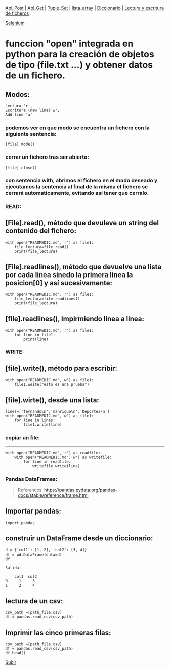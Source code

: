 <a name="top"></a>

[Api_Post](Cheat_Sheet/READMEPOST.md) | [Api_Get](Cheat_Sheet/READMEGET.md)  | [Tuple_Set](Cheat_Sheet/READMETupleSet.md) | [lista_array](Cheat_Sheet/READMELIST.md) | [Diccionario](Cheat_Sheet/READMEDIC.md) | [Lectura y escritura de ficheros](Cheat_Sheet/files.md)


[Selenium](Selenium/README.md)


# funccion "open" integrada en python para la creación de objetos de tipo (file.txt ...) y obtener datos de un fichero.
Modos:
------
	Lectura 'r', 
	Escritura (new line)'w', 
	Add line 'a'

### podemos ver en que modo se encuentra un fichero con la siguiente sentencia:
	[file].mode()

### cerrar un fichero tras ser abierto:
	[file].close()

### con sentencia with, abrimos el fichero en el modo deseado y ejecutamos la sentencia al final de la misma el fichero se cerrará automaticamente, evitando así tener que cerralo.

### READ:
[File].read(), método que devuleve un string del contenido del fichero:
-----------------------------------------------------------------------
	with open("READMEDIC.md",'r') as file1:
  		file_lectura=file.read()
  		print(file_lectura)


[File].readlines(), método que devuelve una lista por cada linea sinedo la primera linea la posicion[0] y así sucesivamente:
----------------------------------------------------------------------------------------------------------------------------
	with open("READMEDIC.md",'r') as file1:
  		file_lectura=file.readlines()
  		print(file_lectura)


[file].readlines(), impirmiendo linea a linea:
----------------------------------------------
	with open("READMEDIC.md",'r') as file1:
  		for line in file1:
    		print(line)

### WRITE:
[file].write(), método para escribir:
-------------------------------------
	with open("READMEDIC.md",'w') as file1:
  		file1.weite("esto es una prueba")

[file].wirte(), desde una lista:
--------------------------------
	lines=['fernando\n','manrique\n','Deportes\n']
	with open("READMEDIC.md",'w') as file1:
  		for line in lines:
   			file1.write(line)

### copiar un file:
-------------------
	with open("READMEDIC.md",'r') as readfile:
		with open("READMEDIC.md",'w') as writefile:
			for line in readfile:
		   		writefile.write(line)
				
### Pandas DataFrames:

> References: <https://pandas.pydata.org/pandas-docs/stable/reference/frame.html>

Importar pandas:
----------------
	import pandas
construir un DataFrame desde un diccionario:
--------------------------------------------
	d = {'col1': [1, 2], 'col2': [3, 4]}
	df = pd.DataFrame(data=d)
	df
	
	Salida:
	
	    col1  col2
	0     1     3
	1     2     4

lectura de un csv:
------------------
	csv_path =[path_file.csv]
	df = pandas.read_csv(csv_path)

Imprimir las cinco primeras filas:
----------------------------------
	csv_path =[path_file.csv]
	df = pandas.read_csv(csv_path)
	df.head()



[Subir](#top)
